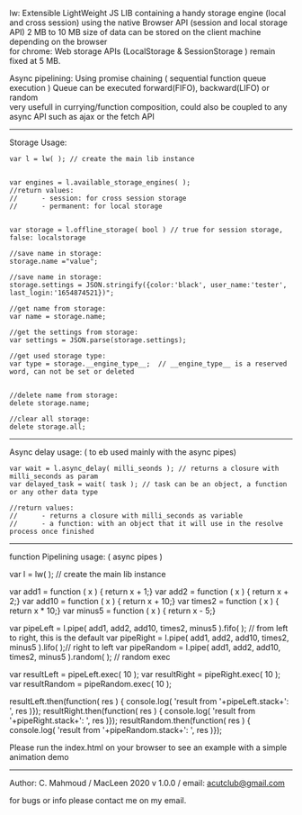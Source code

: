lw: Extensible LightWeight JS LIB 
     containing a handy storage engine 
     (local and cross session) using the native Browser API (session and local storage API)
     2 MB to 10 MB size of data can be stored on the client machine depending on the browser  
     for chrome: Web storage APIs (LocalStorage & SessionStorage ) remain fixed at 5 MB.


 Async pipelining: Using promise chaining ( sequential function queue execution )
                   Queue can be executed forward(FIFO), backward(LIFO) or random    
                   very usefull in currying/function composition, 
                   could also be coupled to any async API such as ajax or the fetch API



---------------------------------------------------------

Storage Usage:


    var l = lw( ); // create the main lib instance


    var engines = l.available_storage_engines( );
    //return values: 
    //      - session: for cross session storage
    //      - permanent: for local storage


    var storage = l.offline_storage( bool ) // true for session storage, false: localstorage

    //save name in storage: 
    storage.name ="value";

    //save name in storage: 
    storage.settings = JSON.stringify({color:'black', user_name:'tester', last_login:'1654874521})";

    //get name from storage: 
    var name = storage.name;

    //get the settings from storage: 
    var settings = JSON.parse(storage.settings);    

    //get used storage type: 
    var type = storage.__engine_type__;  // __engine_type__ is a reserved word, can not be set or deleted


    //delete name from storage: 
    delete storage.name;

    //clear all storage: 
    delete storage.all;

---------------------------------------------------------

Async delay usage: ( to eb used mainly with the async pipes)

    var wait = l.async_delay( milli_seonds ); // returns a closure with milli_seconds as param
    var delayed_task = wait( task ); // task can be an object, a function or any other data type
     
    //return values: 
    //      - returns a closure with milli_seconds as variable
    //      - a function: with an object that it will use in the resolve process once finished
     
    

---------------------------------------------------------

function Pipelining usage: ( async pipes ) 

var l = lw( ); // create the main lib instance

var add1   = function ( x ) { return x + 1;}
var add2   = function ( x ) { return x + 2;}
var add10  = function ( x ) { return x + 10;}
var times2 = function ( x ) { return x * 10;}
var minus5 = function ( x ) { return x - 5;}

var pipeLeft   = l.pipe( add1, add2, add10, times2, minus5 ).fifo( ); // from left to right, this is the default
var pipeRight  = l.pipe( add1, add2, add10, times2, minus5 ).lifo( );// right to left
var pipeRandom = l.pipe( add1, add2, add10, times2, minus5 ).random( ); // random exec

var resultLeft = pipeLeft.exec( 10 );
var resultRight = pipeRight.exec( 10 );
var resultRandom = pipeRandom.exec( 10 );

resultLeft.then(function( res ) { console.log( 'result from '+pipeLeft.stack+': ', res )});
resultRight.then(function( res ) { console.log( 'result from '+pipeRight.stack+': ', res )});
resultRandom.then(function( res ) { console.log( 'result from '+pipeRandom.stack+': ', res )});





Please run the index.html on your browser to see an example with a simple animation demo


---------------------------------------------------------
 Author: C. Mahmoud / MacLeen 2020 v 1.0.0 / email: acutclub@gmail.com
 
 
 for bugs or info please contact me on my email.
